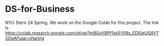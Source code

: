 # DS-for-Business
NYU Stern 24 Spring.
We work on the Google Colab for this project. The link is 
https://colab.research.google.com/drive/1mBGoYBPf1xk5Yll9s_EDI0eUQ9Y72GwA?usp=sharing
